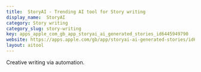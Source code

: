 ```yaml
---
title:  StoryAI - Trending AI tool for Story writing
display_name:  StoryAI
category: Story writing
category_slug: story-writing
key: apps_apple_com_gb_app_storyai_ai_generated_stories_id6445949790
website: https://apps.apple.com/gb/app/storyai-ai-generated-stories/id6445949790
layout: aitool
---
```


Creative writing via automation.
